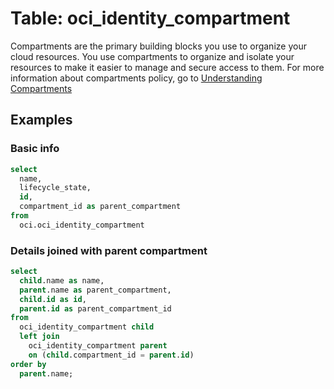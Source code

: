 # Table: oci_identity_compartment

Compartments are the primary building blocks you use to organize your cloud resources. You use compartments to organize and isolate your resources to make it easier to manage and secure access to them. For more information about compartments policy, go to [Understanding Compartments](https://docs.oracle.com/en-us/iaas/Content/GSG/Concepts/settinguptenancy.htm#Understa)

## Examples

### Basic info

```sql
select
  name,
  lifecycle_state,
  id,
  compartment_id as parent_compartment
from
  oci.oci_identity_compartment
```

### Details joined with parent compartment

```sql
select
  child.name as name,
  parent.name as parent_compartment,
  child.id as id,
  parent.id as parent_compartment_id
from
  oci_identity_compartment child
  left join
    oci_identity_compartment parent
    on (child.compartment_id = parent.id)
order by
  parent.name;
```
